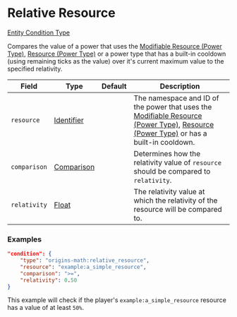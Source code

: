 # Relative Resource

[Entity Condition Type](../entity_condition_types.md)

Compares the value of a power that uses the [Modifiable Resource (Power Type)](../power_types/modifiable_resource.md), [Resource (Power Type)](https://origins.readthedocs.io/en/latest/types/power_types/resource/) or a power type that has a built-in cooldown (using remaining ticks as the value) over it's current maximum value to the specified relativity.

| Field			| Type		| Default		| Description								|
|---------------|-----------|---------------|-------------------------------------------|
| `resource`	|[Identifier](https://origins.readthedocs.io/en/latest/types/data_types/identifier/)|	| The namespace and ID of the power that uses the [Modifiable Resource (Power Type)](../power_types/modifiable_resource.md), [Resource (Power Type)](https://origins.readthedocs.io/en/latest/types/power_types/resource/) or has a built-in cooldown. |
| `comparison`		|[Comparison](https://origins.readthedocs.io/en/latest/types/data_types/comparison/)|	| Determines how the relativity value of `resource` should be compared to `relativity`. |
| `relativity`		|[Float](https://origins.readthedocs.io/en/latest/types/data_types/float/)|	| The relativity value at which the relativity of the resource will be compared to. |

### Examples
```json
"condition": {
    "type": "origins-math:relative_resource",
    "resource": "example:a_simple_resource",
	"comparison": ">=",
	"relativity": 0.50
}
```
This example will check if the player's `example:a_simple_resource` resource has a value of at least `50%`.